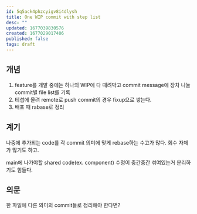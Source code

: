 ```yaml
---
id: 5q5ack4phzcyigv8i4dlysh
title: One WIP commit with step list
desc: ""
updated: 1677039830576
created: 1677029017406
published: false
tags: draft
---
```


## 개념

1. feature를 개발 중에는 하나의 WIP에 다 때려박고 commit message에 장차 나눌 commit별 file list를 기록
2. 테섭에 올려 remote로 push commit의 경우 fixup으로 쌓는다.
3. 배포 때 rabase로 정리

## 계기

나중에 추가되는 code를 각 commit 의미에 맞게 rebase하는 수고가 많다. 회수 자체가 많기도 하고.

main에 나가야할 shared code(ex. component) 수정이 중간중간 섞여있는거 분리하기도 힘들다.

## 의문

한 파일에 다른 의미의 commit들로 정리해야 한다면?
